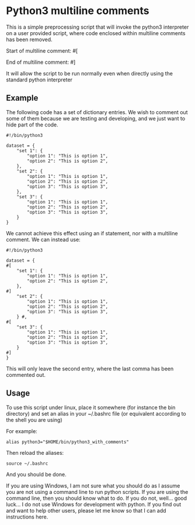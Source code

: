 # Python3 multiline comments

This is a simple preprocessing script that will invoke the python3 interpreter on a 
user provided script, where code enclosed within multiline comments has been removed.

Start of multiline comment: #[  

End of multiline comment: #]  

It will allow the script to be run normally even when directly using the standard python interpreter



## Example

The following code has a set of dictionary entries.  We wish to comment out some of them
because we are testing and developing, and we just want to hide part of the code.

	#!/bin/python3

	dataset = {
		"set 1": {
			"option 1": "This is option 1",
			"option 2": "This is option 2",
		},
		"set 2": {
			"option 1": "This is option 1",
			"option 2": "This is option 2",
			"option 3": "This is option 3",
		},
		"set 3": {
			"option 1": "This is option 1",
			"option 2": "This is option 2",
			"option 3": "This is option 3",
		}
	}



We cannot achieve this effect using an if statement, nor with a multiline comment.  We can instead use:

	#!/bin/python3

	dataset = {
	#[
		"set 1": {
			"option 1": "This is option 1",
			"option 2": "This is option 2",
		},
	#]
		"set 2": {
			"option 1": "This is option 1",
			"option 2": "This is option 2",
			"option 3": "This is option 3",
		} #,
	#[
		"set 3": {
			"option 1": "This is option 1",
			"option 2": "This is option 2",
			"option 3": "This is option 3",
		}
	#]
	}


This will only leave the second entry, where the last comma has been commented out.


## Usage 

To use this script under linux, place it somewhere (for instance the bin directory)
and set an alias in your ~/.bashrc file (or equivalent according to the shell you are using)

For example:

	alias python3="$HOME/bin/python3_with_comments"

Then reload the aliases:

	source ~/.bashrc

And you should be done.


If you are using Windows, I am not sure what you should do as I assume you are not using a command line to run python scripts.  If you are using the command line, then you should know what to do.  If you do not, well... good luck... I do not use Windows for development with python.  If you find out and want to help other users, please let me know so that I can add instructions here.


